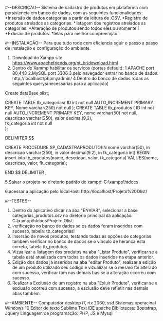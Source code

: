 #--DESCRIÇÃO--
Sistema de cadastro de produtos em plataforma com persistencia em banco de dados, com as seguintes funcionalidades:
*Insersão de dados categorias a partir de leitura de .CSV.
*Registro de produtos atrelados as categorias.
*listagem dos registros atrelados as categorias.
*Alteração de produtos sendo todos eles ou somente 1.
*Exlusão de produtos.
*telas para melhor compreenção.


#--INSTALAÇÃO--
Para que tudo rode com eficiencia sguir o passo a passo de instalação e configuração do ambiente.
1. Download do Xampp site. https://www.apachefriends.org/pt_br/download.html
2. Dentro do Xammp habilitar os serviços (portas default):
	1.APACHE port 80,443
	2.MySQL port 3306
3.pelo navegador entrar no banco de dados: http://localhost/phpmyadmin/
4.Dentro do banco de dados rodas as seguintes querys(necessarias para a aplicação)

Create dataBase olist;

CREATE TABLE tb_categorias(
ID int not null AUTO_INCREMENT PRIMARY KEY,
Nome varchar(250) not null
);
CREATE TABLE tb_produtos (
ID int not null AUTO_INCREMENT PRIMARY KEY,
nome varchar(50) not null,
descricao varchar(250),
valor decimal(9,2),    
fk_categoria int not null  
);


DELIMITER $$

CREATE PROCEDURE SP_CADASTRAPRODUTO(IN nome varchar(50), in descricao varchar(250), in valor decimal(9.2), in fk_categoria int)
BEGIN
insert into tb_produtos(nome, descricao, valor, fk_categoria) VALUES(nome, descricao, valor, fk_categoria);

END $$
DELIMITER ;

5.Salvar o projeto no diretorio padrão do xampp: C:\xampp\htdocs

6.acessar a aplicação pelo localHost: http://localhost/Projeto%20Olist/


#--TESTES--
1. Dentro do aplicativo clicar na aba "ENVIAR", selecionar a base categorias_produtos.csv no diretorio principal da aplicação: C:\xampp\htdocs\Projeto Olist
2. verificação no banco de dados se os dados foram inseridos com sucesso, tabela: tb_categorias!
3. Insersão de novos produtos, testando todas as opções de categorias também verificar no banco de dados se o vinculo de herança esta correto, tabela tb_produtos.
4. Vizualizar a listagem dos produtos na aba "Listar Produto", verificar se a tabela está atualizada com todos os dados inseridos na etapa anterior.
5. Edição dos dados já inseridos na aba "editar Produto", realizar a edição de um produto utilizado seu codigo e vizualizar se o mesmo foi alterado com sucesso, verificar tbm nas demais bas se a alteração ocorreu com sucesso.
6. Realizar a Exclusão de um registro na aba "Exluir Produto", verificar se a exclusão ocorreu com sucesso, a esclusão deve refletir nas demais abas também.


#--AMBIENTE--
Computador desktop i7, rtx 2060, ssd
Sistemas operacinal Windows 10
Editor de texto Sublime Text
IDE apache
Bibliotecas: Bootstrap, Jquery
Linguagem de programação: PHP, JS e Mysql
